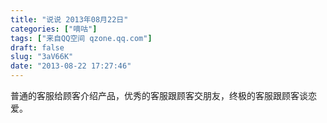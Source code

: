 ```yaml
---
title: "说说 2013年08月22日"
categories: ["嘀咕"]
tags: ["来自QQ空间 qzone.qq.com"]
draft: false
slug: "3aV66K"
date: "2013-08-22 17:27:46"
---
```


普通的客服给顾客介绍产品，优秀的客服跟顾客交朋友，终极的客服跟顾客谈恋爱。
